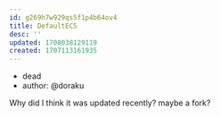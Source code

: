 ```yaml
---
id: g269h7w929qs5f1p4b64ov4
title: DefaultECS
desc: ''
updated: 1708038129119
created: 1707113161935
---
```


- dead
- author: @doraku

Why did I think it was updated recently? maybe a fork?
